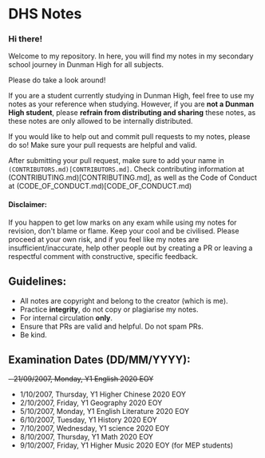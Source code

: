 # DHS Notes
### Hi there!
Welcome to my repository. In here, you will find my notes in my secondary school journey in Dunman High for all subjects.

Please do take a look around! 

If you are a student currently studying in Dunman High, feel free to use my notes as your reference when studying. However, if you are **not a Dunman High student**, please **refrain from distributing and sharing** these notes, as these notes are only allowed to be internally distributed.

If you would like to help out and commit pull requests to my notes, please do so! Make sure your pull requests are helpful and valid.

After submitting your pull request, make sure to add your name in `(CONTRIBUTORS.md)[CONTRIBUTORS.md]`. Check contributing information at (CONTRIBUTING.md)[CONTRIBUTING.md], as well as the Code of Conduct at (CODE_OF_CONDUCT.md)[CODE_OF_CONDUCT.md)

#### Disclaimer:
If you happen to get low marks on any exam while using my notes for revision, don't blame or flame. Keep your cool and be civilised. Please proceed at your own risk, and if you feel like my notes are insufficient/inaccurate, help other people out by creating a PR or leaving a respectful comment with constructive, specific feedback.

## Guidelines:
- All notes are copyright and belong to the creator (which is me).
- Practice **integrity**, do not copy or plagiarise my notes.
- For internal circulation **only**.
- Ensure that PRs are valid and helpful. Do not spam PRs.
- Be kind.

## Examination Dates (DD/MM/YYYY):
~~- 21/09/2007, Monday, Y1 English 2020 EOY~~
- 1/10/2007, Thursday, Y1 Higher Chinese 2020 EOY
- 2/10/2007, Friday, Y1 Geography 2020 EOY
- 5/10/2007, Monday, Y1 English Literature 2020 EOY
- 6/10/2007, Tuesday, Y1 History 2020 EOY
- 7/10/2007, Wednesday, Y1 science 2020 EOY
- 8/10/2007, Thursday, Y1 Math 2020 EOY
- 9/10/2007, Friday, Y1 Higher Music 2020 EOY (for MEP students)
